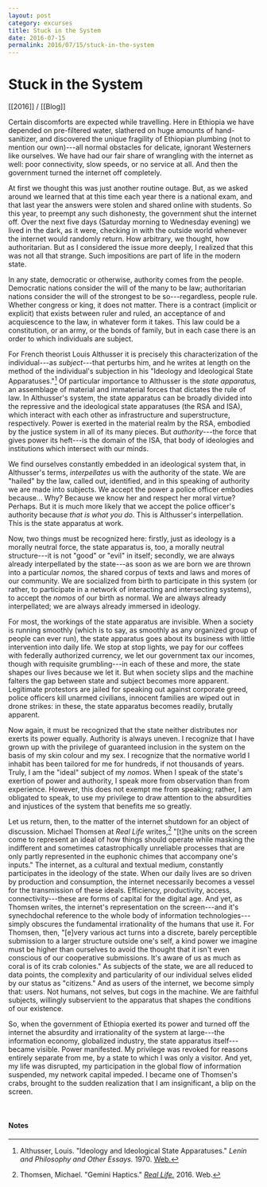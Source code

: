 ```yaml
---
layout: post
category: excurses
title: Stuck in the System
date: 2016-07-15
permalink: 2016/07/15/stuck-in-the-system
---
```


# Stuck in the System

[[2016]] / [[Blog]]

Certain discomforts are expected while travelling. Here in Ethiopia we have depended on pre-filtered water, slathered on huge amounts of hand-sanitizer, and discovered the unique fragility of Ethiopian plumbing (not to mention our own)---all normal obstacles for delicate, ignorant Westerners like ourselves. We have had our fair share of wrangling with the internet as well: poor connectivity, slow speeds, or no service at all. And then the government turned the internet off completely.

At first we thought this was just another routine outage. But, as we asked around we learned that at this time each year there is a national exam, and that last year the answers were stolen and shared online with students. So this year, to preempt any such dishonesty, the government shut the internet off. Over the next five days (Saturday morning to Wednesday evening) we lived in the dark, as it were, checking in with the outside world whenever the internet would randomly return. How arbitrary, we thought, how authoritarian. But as I considered the issue more deeply, I realized that this was not all that strange. Such impositions are part of life in the modern state.

In any state, democratic or otherwise, authority comes from the people. Democratic nations consider the will of the many to be law; authoritarian nations consider the will of the strongest to be so---regardless, people rule. Whether congress or king, it does not matter. There is a contract (implicit or explicit) that exists between ruler and ruled, an acceptance of and acquiescence to the law, in whatever form it takes. This law could be a constitution, or an army, or the bonds of family, but in each case there is an order to which individuals are subject.

For French theorist Louis Althusser it is precisely this characterization of the individual---as *subject*---that perturbs him, and he writes at length on the method of the individual's subjection in his "Ideology and Ideological State Apparatuses."[^1] Of particular importance to Althusser is the *state apparatus,* an assemblage of material and immaterial forces that dictates the rule of law. In Althusser's system, the state apparatus can be broadly divided into the repressive and the ideological state apparatuses (the RSA and ISA), which interact with each other as infrastructure and superstructure, respectively. Power is exerted in the material realm by the RSA, embodied by the justice system in all of its many pieces. But *authority*---the force that gives power its heft---is the domain of the ISA, that body of ideologies and institutions which intersect with our minds.

We find ourselves constantly embedded in an ideological system that, in Althusser's terms, *interpellates* us with the authority of the state. We are "hailed" by the law, called out, identified, and in this speaking of authority we are made into subjects. We accept the power a police officer embodies because... Why? Because we know her and respect her moral virtue? Perhaps. But it is much more likely that we accept the police officer's authority because *that is what you do*. This is Althusser's interpellation. This is the state apparatus at work.

Now, two things must be recognized here: firstly, just as ideology is a morally neutral force, the state apparatus is, too, a morally neutral structure---it is not "good" or "evil" in itself; secondly, we are always already interpellated by the state---as soon as we are born we are thrown into a particular *nomos,* the shared corpus of texts and laws and mores of our community. We are socialized from birth to participate in this system (or rather, to participate in a network of interacting and intersecting systems), to accept the *nomos* of our birth as normal. We are always already interpellated; we are always already immersed in ideology.

For most, the workings of the state apparatus are invisible. When a society is running smoothly (which is to say, as smoothly as any organized group of people can ever run), the state apparatus goes about its business with little intervention into daily life. We stop at stop lights, we pay for our coffees with federally authorized currency, we let our government tax our incomes, though with requisite grumbling---in each of these and more, the state shapes our lives because we let it. But when society slips and the machine falters the gap between state and subject becomes more apparent. Legitimate protestors are jailed for speaking out against corporate greed, police officers kill unarmed civilians, innocent families are wiped out in drone strikes: in these, the state apparatus becomes readily, brutally apparent.

Now again, it must be recognized that the state neither distributes nor exerts its power equally. Authority is always uneven. I recognize that I have grown up with the privilege of guaranteed inclusion in the system on the basis of my skin colour and my sex. I recognize that the normative world I inhabit has been tailored for me for hundreds, if not thousands of years. Truly, I am the "ideal" subject of my *nomos*. When I speak of the state's exertion of power and authority, I speak more from observation than from experience. However, this does not exempt me from speaking; rather, I am obligated to speak, to use my privilege to draw attention to the absurdities and injustices of the system that benefits me so greatly.

Let us return, then, to the matter of the internet shutdown for an object of discussion. Michael Thomsen at *Real Life* writes,[^2] "\[t\]he units on the screen come to represent an ideal of how things should operate while masking the indifferent and sometimes catastrophically unreliable processes that are only partly represented in the euphonic chimes that accompany one's inputs." The internet, as a cultural and textual medium, constantly participates in the ideology of the state. When our daily lives are so driven by production and consumption, the internet necessarily becomes a vessel for the transmission of these ideals. Efficiency, productivity, access, connectivity---these are forms of capital for the digital age. And yet, as Thomsen writes, the internet's representation on the screen---and it's synechdochal reference to the whole body of information technologies---simply obscures the fundamental irrationality of the humans that use it. For Thomsen, then, "\[e\]very various act turns into a discrete, barely perceptible submission to a larger structure outside one's self, a kind power we imagine must be higher than ourselves to avoid the thought that it isn't even conscious of our cooperative submissions. It's aware of us as much as coral is of its crab colonies." As subjects of the state, we are all reduced to data points, the complexity and particularity of our individual selves elided by our status as "citizens." And as users of the internet, we become simply that: users. Not humans, not selves, but cogs in the machine. We are faithful subjects, willingly subservient to the apparatus that shapes the conditions of our existence.

So, when the government of Ethiopia exerted its power and turned off the internet the absurdity and irrationality of the system at large---the information economy, globalized industry, the state apparatus itself---became visible. Power manifested. My privilege was revoked for reasons entirely separate from me, by a state to which I was only a visitor. And yet, my life was disrupted, my participation in the global flow of information suspended, my network capital impeded. I became one of Thomsen's crabs, brought to the sudden realization that I am insignificant, a blip on the screen.

<br>

#### Notes

[^1]: Althusser, Louis. "Ideology and Ideological State Apparatuses." *Lenin and Philosophy and Other Essays.* 1970. [Web.](https://www.marxists.org/reference/archive/althusser/1970/ideology.htm)

[^2]: Thomsen, Michael. "Gemini Haptics." [*Real Life.*](http://reallifemag.com/gemini-haptics/) 2016. Web.
